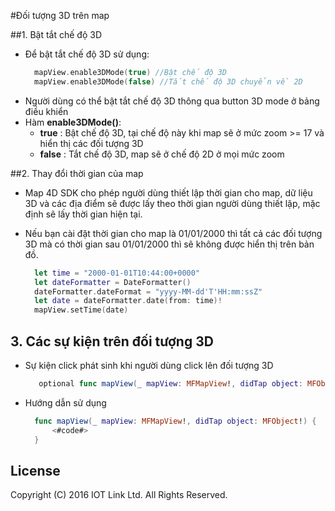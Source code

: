 #Đối tượng 3D trên map

##1. Bật tắt chế độ 3D

  - Để bật tắt chế độ 3D sử dụng:
    ```swift
      mapView.enable3DMode(true) //Bật chế độ 3D
      mapView.enable3DMode(false) //Tắt chế độ 3D chuyển về 2D
    ```
  - Người dùng có thể bật tắt chế độ 3D thông qua button 3D mode ở bảng điều khiển
  - Hàm **enable3DMode()**:
     - **true** : Bật chế độ 3D, tại chế độ này khi map sẽ ở mức zoom >= 17 và hiển thị các đối tượng 3D
     - **false** : Tắt chế độ 3D, map sẽ ở chế độ 2D ở mọi mức zoom
  
##2. Thay đổi thời gian của map
 
 - Map 4D SDK cho phép người dùng thiết lập thời gian cho map, dữ liệu 3D và các địa điểm sẽ được lấy theo thời gian người dùng thiết lập, mặc định sẽ lấy thời gian hiện tại.
 
 - Nếu bạn cài đặt thời gian cho map là 01/01/2000 thì tất cả các đối tượng 3D mà có thời gian sau 01/01/2000 thì sẽ không được hiển thị trên bản đồ.
    ```swift
      let time = "2000-01-01T10:44:00+0000"
      let dateFormatter = DateFormatter()
      dateFormatter.dateFormat = "yyyy-MM-dd'T'HH:mm:ssZ"
      let date = dateFormatter.date(from: time)!
      mapView.setTime(date)
    ```
      
## 3. Các sự kiện trên đối tượng 3D

  - Sự kiện click phát sinh khi người dùng click lên đối tượng 3D 
    ```swift
       optional func mapView(_ mapView: MFMapView!, didTap object: MFObject!)
    ```
  - Hướng dẫn sử dụng
    ```swift
      func mapView(_ mapView: MFMapView!, didTap object: MFObject!) {
          <#code#>
      }
    ```


License
-------

Copyright (C) 2016 IOT Link Ltd. All Rights Reserved.
